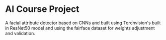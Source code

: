 # AI Course Project
A facial attribute detector based on CNNs and built using Torchvision's built in ResNet50 model and using the fairface dataset for weights adjustment and validation.
